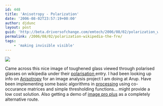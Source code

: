 ```yaml
---
id: 448
title: 'Anisotropy - Polarization'
date: '2006-08-02T23:57:19+00:00'
author: djdunc
layout: post
guid: 'http://beta.driversofchange.com/emtech/2006/08/02/polarization_wikipedia_the_fre/'
permalink: /2006/08/02/polarization-wikipedia-the-fre/
tags:
    - 'making invisible visible'
---
```


[![](http://upload.wikimedia.org/wikipedia/en/thumb/e/e8/06_03_14_IMG_0405_polarization.JPG/300px-06_03_14_IMG_0405_polarization.JPG)](http://en.wikipedia.org/wiki/Polarization "Polarization - Wikipedia, the free encyclopedia")

Came across this nice image of toughened glass viewed through polarised glasses on wikipedia under their [polarisation ](http://en.wikipedia.org/wiki/Polarization)entry. I had been looking up info on [Anisotropy](http://en.wikipedia.org/wiki/Anisotropy) for an image analysis project I am doing at Arup. Have been implementing some basic algorithms in [processing](http://processing.org/) using co-occurance matrices and simple thresholding functions… might provide a low cost solution. Also getting a demo of [image pro plus](http://www.mediacy.com/) as a completely alternative route.